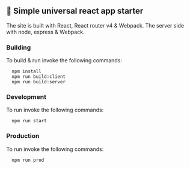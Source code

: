 ## 🚀 Simple universal react app starter

The site is built with React, React router v4 & Webpack.
The server side with node, express & Webpack.

### Building
To build & run invoke the following commands:

```
  npm install
  npm run build:client
  npm run build:server
```

### Development
To run invoke the following commands:

```
  npm run start
```


### Production
To run invoke the following commands:

```
  npm run prod
```

